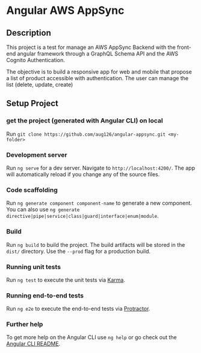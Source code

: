 # Angular AWS AppSync

## Description

This project is a test for manage an AWS AppSync Backend with the front-end angular framework through a GraphQL Schema API and the AWS Cognito Authentication.

The objective is to build a responsive app for web and mobile that propose a list of product accessible with authentication. The user can manage the list (delete, update, create)

## Setup Project

### get the project (generated with Angular CLI) on local

Run `git clone https://github.com/aug126/angular-appsync.git <my-folder>`

### Development server

Run `ng serve` for a dev server. Navigate to `http://localhost:4200/`. The app will automatically reload if you change any of the source files.

### Code scaffolding

Run `ng generate component component-name` to generate a new component. You can also use `ng generate directive|pipe|service|class|guard|interface|enum|module`.

### Build

Run `ng build` to build the project. The build artifacts will be stored in the `dist/` directory. Use the `--prod` flag for a production build.

### Running unit tests

Run `ng test` to execute the unit tests via [Karma](https://karma-runner.github.io).

### Running end-to-end tests

Run `ng e2e` to execute the end-to-end tests via [Protractor](http://www.protractortest.org/).

### Further help

To get more help on the Angular CLI use `ng help` or go check out the [Angular CLI README](https://github.com/angular/angular-cli/blob/master/README.md).
